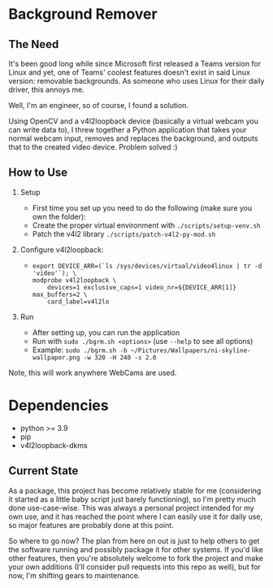 # Background Remover

## The Need

It's been good long while since Microsoft first released a Teams version for Linux and yet, one of Teams' coolest features doesn't exist in said Linux version: removable backgrounds. As someone who uses Linux for their daily driver, this annoys me.

Well, I'm an engineer, so of course, I found a solution.

Using OpenCV and a v4l2loopback device (basically a virtual webcam you can write data to), I threw together a Python application that takes your normal webcam input, removes and replaces the background, and outputs that to the created video device. Problem solved :)

## How to Use

1. Setup
   - First time you set up you need to do the following (make sure you own the folder):
   - Create the proper virtual environment with `./scripts/setup-venv.sh`
   - Patch the v4l2 library `./scripts/patch-v4l2-py-mod.sh`

2. Configure v4l2loopback:
    - ```
      export DEVICE_ARR=(`ls /sys/devices/virtual/video4linux | tr -d 'video'`); \
      modprobe v4l2loopback \
          devices=1 exclusive_caps=1 video_nr=${DEVICE_ARR[1]} max_buffers=2 \
          card_label=v4l2lo
      ```
3. Run
   - After setting up, you can run the application
   - Run with `sudo ./bgrm.sh <options>` (use `--help` to see all options)
   - Example: `sudo ./bgrm.sh -b ~/Pictures/Wallpapers/ni-skyline-wallpaper.png -w 320 -H 240 -s 2.0`

Note, this will work anywhere WebCams are used.

# Dependencies

 - python >= 3.9
 - pip
 - v4l2loopback-dkms

## Current State

As a package, this project has become relatively stable for me (considering it started as a little baby script just barely functioning), so I'm pretty much done use-case-wise. This was always a personal project intended for my own use, and it has reached the point where I can easily use it for daily use, so major features are probably done at this point.

So where to go now? The plan from here on out is just to help others to get the software running and possibly package it for other systems. If you'd like other features, then you're absolutely welcome to fork the project and make your own additions (I'll consider pull requests into this repo as well), but for now, I'm shifting gears to maintenance.
